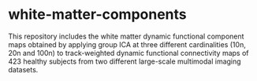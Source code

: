 # white-matter-components
This repository includes the white matter dynamic functional component maps obtained by applying group ICA at three different cardinalities (10n, 20n and 100n) to track-weighted dynamic functional connectivity maps of 423 healthy subjects from two different large-scale multimodal imaging datasets. 
